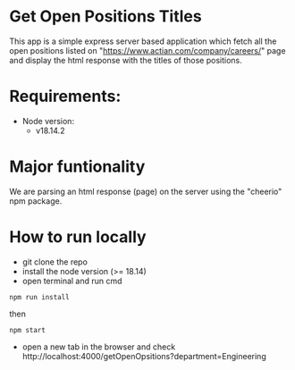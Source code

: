 # Get Open Positions Titles
This app is a simple express server based application which fetch all the open positions listed on "https://www.actian.com/company/careers/" page and display the html response with the titles of those positions.

# Requirements:
* Node version:
    - v18.14.2

# Major funtionality
We are parsing an html response (page) on the server using the "cheerio" npm package.

# How to run locally

* git clone the repo
* install the node version (>= 18.14)
* open terminal and run cmd

```
npm run install
```
then 

```
npm start
```

* open a new tab in the browser and check http://localhost:4000/getOpenOpsitions?department=Engineering